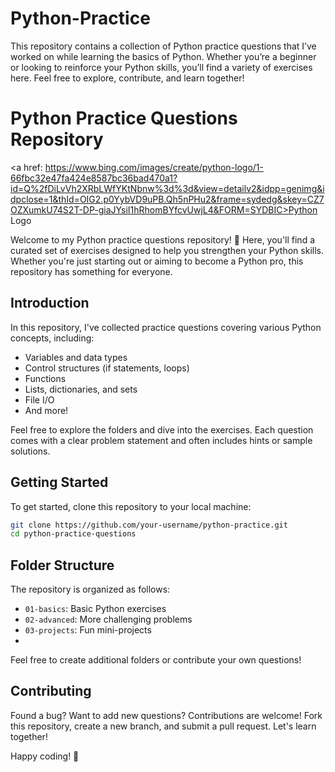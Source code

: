 # Python-Practice
This repository contains a collection of Python practice questions that I’ve worked on while learning the basics of Python. Whether you’re a beginner or looking to reinforce your Python skills, you’ll find a variety of exercises here. Feel free to explore, contribute, and learn together!

# Python Practice Questions Repository

<a href: https://www.bing.com/images/create/python-logo/1-66fbc32e47fa424e8587bc36bad470a1?id=Q%2fDiLvVh2XRbLWfYKtNbnw%3d%3d&view=detailv2&idpp=genimg&idpclose=1&thId=OIG2.p0YybVD9uPB.Qh5nPHu2&frame=sydedg&skey=CZ7OZXumkU74S2T-DP-giaJYsiI1hRhomBYfcvUwjL4&FORM=SYDBIC>Python Logo</a>

Welcome to my Python practice questions repository! 🐍 Here, you'll find a curated set of exercises designed to help you strengthen your Python skills. Whether you're just starting out or aiming to become a Python pro, this repository has something for everyone.


## Introduction

In this repository, I've collected practice questions covering various Python concepts, including:

- Variables and data types
- Control structures (if statements, loops)
- Functions
- Lists, dictionaries, and sets
- File I/O
- And more!

Feel free to explore the folders and dive into the exercises. Each question comes with a clear problem statement and often includes hints or sample solutions.

## Getting Started

To get started, clone this repository to your local machine:

```bash
git clone https://github.com/your-username/python-practice.git
cd python-practice-questions
```

## Folder Structure

The repository is organized as follows:

- `01-basics`: Basic Python exercises
- `02-advanced`: More challenging problems
- `03-projects`: Fun mini-projects
- 

Feel free to create additional folders or contribute your own questions!

## Contributing

Found a bug? Want to add new questions? Contributions are welcome! Fork this repository, create a new branch, and submit a pull request. Let's learn together!



Happy coding! 🚀

